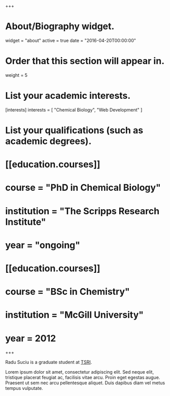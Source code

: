 +++
# About/Biography widget.
widget = "about"
active = true
date = "2016-04-20T00:00:00"

# Order that this section will appear in.
weight = 5

# List your academic interests.
[interests]
  interests = [
    "Chemical Biology",
    "Web Development"
  ]

# List your qualifications (such as academic degrees).
# [[education.courses]]
#   course = "PhD in Chemical Biology"
#   institution = "The Scripps Research Institute"
#   year = "ongoing"

# [[education.courses]]
#   course = "BSc in Chemistry"
#   institution = "McGill University"
#   year = 2012
 
+++

Radu Suciu is a graduate student at [TSRI](http://scripps.edu).

Lorem ipsum dolor sit amet, consectetur adipiscing elit. Sed neque elit, tristique placerat feugiat ac, facilisis vitae arcu. Proin eget egestas augue. Praesent ut sem nec arcu pellentesque aliquet. Duis dapibus diam vel metus tempus vulputate. 
